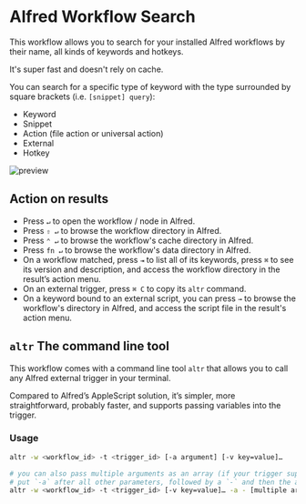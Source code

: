 # Alfred Workflow Search

This workflow allows you to search for your installed Alfred workflows by their name, all kinds of keywords and hotkeys.

It's super fast and doesn't rely on cache.

You can search for a specific type of keyword with the type surrounded by square brackets (i.e. `[snippet] query`):

- Keyword
- Snippet
- Action (file action or universal action)
- External
- Hotkey

![preview](./preview.gif)

## Action on results

- Press `↵` to open the workflow / node in Alfred.
- Press `⇧ ↵` to browse the workflow directory in Alfred.
- Press `⌃ ↵` to browse the workflow's cache directory in Alfred.
- Press `fn ↵` to browse the workflow's data directory in Alfred.
- On a workflow matched, press `⇥` to list all of its keywords, press ` ⌘ ` to see its version and description, and access the workflow directory in the result’s action menu.
- On an external trigger, press `⌘ C` to copy its `altr` command.
- On a keyword bound to an external script, you can press `→` to browse the workflow's directory in Alfred, and access the script file in the result's action menu.

## `altr` The command line tool

This workflow comes with a command line tool `altr` that allows you to call any Alfred external trigger in your terminal.

Compared to Alfred’s AppleScript solution, it’s simpler, more straightforward, probably faster, and supports passing variables into the trigger.

### Usage

```bash
altr -w <workflow_id> -t <trigger_id> [-a argument] [-v key=value]…

# you can also pass multiple arguments as an array (if your trigger supports it)
# put `-a` after all other parameters, followed by a `-` and then the arguments
altr -w <workflow_id> -t <trigger_id> [-v key=value]… -a - [multiple arguments…]
```

